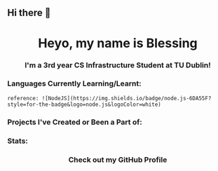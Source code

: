 ## Hi there 👋

<!--
**BeSuper123/BeSuper123** is a ✨ _special_ ✨ repository because its `README.md` (this file) appears on your GitHub profile.

Here are some ideas to get you started:

- 🔭 I’m currently working on ...
- 🌱 I’m currently learning ...
- 👯 I’m looking to collaborate on ...
- 🤔 I’m looking for help with ...
- 💬 Ask me about ...
- 📫 How to reach me: ...
- 😄 Pronouns: ...
- ⚡ Fun fact: ...
-->

<h1 align="center">Heyo, my name is Blessing</h1>
<h3 align="center">I'm a 3rd year CS Infrastructure Student at TU Dublin!</h3>

### Languages Currently Learning/Learnt:
```reference: ![NodeJS](https://img.shields.io/badge/node.js-6DA55F?style=for-the-badge&logo=node.js&logoColor=white)```

### Projects I've Created or Been a Part of:

### Stats:
[](https://img.shields.io/badge/https%3A%2F%2Fgithub-readme-stats.vercel.app%2Fapi%2Ftop-langs%2F%3Fusername%3DBeSuper123%26theme%3Ddark%26hide_border%3Dfalse%26include_all_commits%3Dtrue%26count_private%3Dtrue%26layout%3Dcompact)

<h3 align="center">Check out my GitHub Profile</h3>

<!-- Proudly created with GPRM ( https://gprm.itsvg.in ) -->
